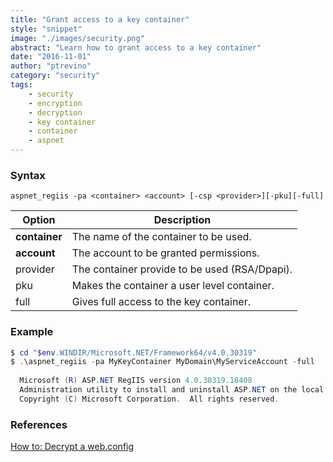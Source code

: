 ```yaml
---
title: "Grant access to a key container"
style: "snippet"
image: "./images/security.png"
abstract: "Learn how to grant access to a key container"
date: "2016-11-01"
author: "ptrevino"
category: "security"
tags:
    - security
    - encryption
    - decryption
    - key container
    - container
    - aspnet
---
```


<!-- start:abstract -->

### Syntax

```
aspnet_regiis -pa <container> <account> [-csp <provider>][-pku][-full]
```

| Option        | Description                                   |
| ------------- | --------------------------------------------- |
| **container** | The name of the container to be used.         |
| **account**   | The account to be granted permissions.        |
| provider      | The container provide to be used (RSA/Dpapi). |
| pku           | Makes the container a user level container.   |
| full          | Gives full access to the key container.       |   

<!-- end:abstract -->

### Example

```powershell
$ cd "$env.WINDIR/Microsoft.NET/Framework64/v4.0.30319"
$ .\aspnet_regiis -pa MyKeyContainer MyDomain\MyServiceAccount -full
  
  Microsoft (R) ASP.NET RegIIS version 4.0.30319.18408
  Administration utility to install and uninstall ASP.NET on the local machine.
  Copyright (C) Microsoft Corporation.  All rights reserved.


```

### References
[How to: Decrypt a web.config](https://msdn.microsoft.com/en-us/library/bb986792.aspx)
